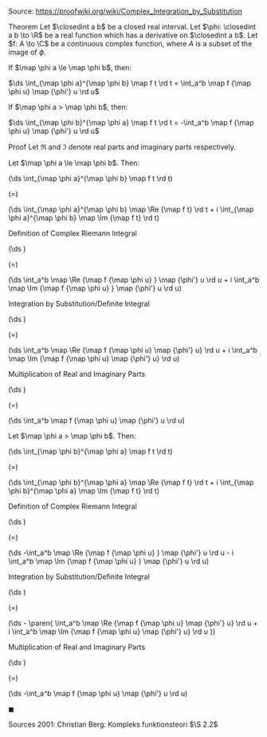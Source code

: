 # 

Source: https://proofwiki.org/wiki/Complex_Integration_by_Substitution

Theorem
Let $\closedint a b$ be a closed real interval.
Let $\phi: \closedint a b \to \R$ be a real function which has a derivative on $\closedint a b$.
Let $f: A \to \C$ be a continuous complex function, where $A$ is a subset of the image of $\phi$.

If $\map \phi a \le \map \phi b$, then:

$\ds \int_{\map \phi a}^{\map \phi b} \map f t \rd t = \int_a^b \map f {\map \phi u} \map {\phi'} u \rd u$

If $\map \phi a > \map \phi b$, then:

$\ds \int_{\map \phi b}^{\map \phi a} \map f t \rd t = -\int_a^b \map f {\map \phi u} \map {\phi'} u \rd u$


Proof
Let $\Re$ and $\Im$ denote real parts and imaginary parts respectively.

Let $\map \phi a \le \map \phi b$.
Then:














\(\ds \int_{\map \phi a}^{\map \phi b} \map f t \rd t\)

\(=\)







\(\ds \int_{\map \phi a}^{\map \phi b} \map \Re {\map f t} \rd t + i \int_{\map \phi a}^{\map \phi b} \map \Im {\map f t} \rd t\)





Definition of Complex Riemann Integral














\(\ds \)

\(=\)







\(\ds \int_a^b \map \Re {\map f {\map \phi u} } \map {\phi'} u \rd u + i \int_a^b \map \Im {\map f {\map \phi u} } \map {\phi'} u \rd u\)





Integration by Substitution/Definite Integral














\(\ds \)

\(=\)







\(\ds \int_a^b \map \Re {\map f {\map \phi u} \map {\phi'} u} \rd u + i \int_a^b \map \Im {\map f {\map \phi u} \map {\phi'} u} \rd u\)





Multiplication of Real and Imaginary Parts














\(\ds \)

\(=\)







\(\ds \int_a^b \map f {\map \phi u} \map {\phi'} u \rd u\)










Let $\map \phi a > \map \phi b$.
Then:














\(\ds \int_{\map \phi b}^{\map \phi a} \map f t \rd t\)

\(=\)







\(\ds \int_{\map \phi b}^{\map \phi a} \map \Re {\map f t} \rd t + i \int_{\map \phi b}^{\map \phi a} \map \Im {\map f t} \rd t\)





Definition of Complex Riemann Integral














\(\ds \)

\(=\)







\(\ds -\int_a^b \map \Re {\map f {\map \phi u} } \map {\phi'} u \rd u - i \int_a^b \map \Im {\map f {\map \phi u} } \map {\phi'} u \rd u\)





Integration by Substitution/Definite Integral














\(\ds \)

\(=\)







\(\ds - \paren{ \int_a^b \map \Re {\map f {\map \phi u} \map {\phi'} u} \rd u + i \int_a^b \map \Im {\map f {\map \phi u} \map {\phi'} u} \rd u }\)





Multiplication of Real and Imaginary Parts














\(\ds \)

\(=\)







\(\ds -\int_a^b \map f {\map \phi u} \map {\phi'} u \rd u\)









$\blacksquare$


Sources
2001: Christian Berg: Kompleks funktionsteori $\S 2.2$




